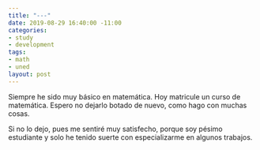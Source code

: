 ```yaml
---
title: "---"
date: 2019-08-29 16:40:00 -11:00
categories:
- study
- development
tags:
- math
- uned
layout: post
---
```


Siempre he sido muy básico en matemática.
Hoy matricule un curso de matemática. 
Espero no dejarlo botado de nuevo, como hago con muchas cosas. 

Si no lo dejo, pues me sentiré muy satisfecho, porque soy pésimo estudiante y solo he tenido suerte con especializarme en algunos trabajos.